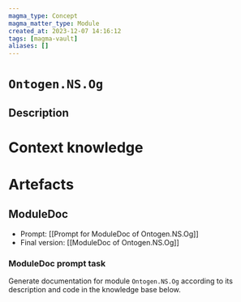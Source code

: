 ```yaml
---
magma_type: Concept
magma_matter_type: Module
created_at: 2023-12-07 14:16:12
tags: [magma-vault]
aliases: []
---
```

# `Ontogen.NS.Og`

## Description

<!--
What is a `Ontogen.NS.Og`?

Your knowledge about the module, i.e. facts, problems and properties etc.
-->


# Context knowledge

<!--
This section should include background knowledge needed for the model to create a proper response, i.e. information it does not know either because of the knowledge cut-off date or unpublished knowledge.

Write it down right here in a subsection or use a transclusion. If applicable, specify source information that the model can use to generate a reference in the response.
-->




# Artefacts

## ModuleDoc

- Prompt: [[Prompt for ModuleDoc of Ontogen.NS.Og]]
- Final version: [[ModuleDoc of Ontogen.NS.Og]]

### ModuleDoc prompt task

Generate documentation for module `Ontogen.NS.Og` according to its description and code in the knowledge base below.
